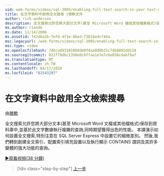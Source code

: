 ```yaml
---
uid: web-forms/videos/sql-2005/enabling-full-text-search-in-your-text-data
title: 在文字資料中啟用全文搜尋 |微軟文件
author: rick-anderson
description: 全文搜尋允許您將大部分文字(甚至 Microsoft Word 檔或其他檔案格式)儲存到資料庫中,並執行複雜的 qu...
ms.author: riande
ms.date: 11/14/2006
ms.assetid: f42dba2b-7efd-4f1e-8bed-f3816edcf44a
msc.legacyurl: /web-forms/videos/sql-2005/enabling-full-text-search-in-your-text-data
msc.type: video
ms.openlocfilehash: 7dbcad93101868de0fdaa0d0b25c74b8092dd128
ms.sourcegitcommit: 022f79dbc1350e0c6ffaa1e7e7c6e850cdabf9af
ms.translationtype: MT
ms.contentlocale: zh-TW
ms.lasthandoff: 04/17/2020
ms.locfileid: "81543297"
---
```

# <a name="enabling-full-text-search-in-your-text-data"></a>在文字資料中啟用全文檢索搜尋

由[微軟](https://github.com/microsoft)

全文搜索允許您將大部分文本(甚至 Microsoft Word 文檔或其他檔格式)保存到資料庫中,並基於此文字數據執行複雜的查詢,同時期望獲得出色的性能。 本課演示如何設置全文搜索,特別注意在 SQL Server Express 中設置它的細微差別。 然後,我們轉到創建全文索引、配置索引填充設置以及執行顯示 CONTAINS 謂詞及其許多變體的強大功能的查詢。

[&#9654;观看视频(38 分鐘)](https://channel9.msdn.com/Blogs/ASP-NET-Site-Videos/enabling-full-text-search-in-your-text-data)

> [!div class="step-by-step"]
> [上一步](creating-and-using-stored-procedures.md)
